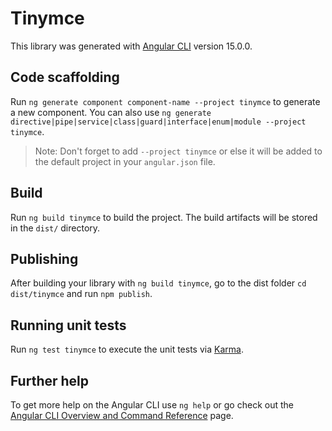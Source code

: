 # Tinymce

This library was generated with [Angular CLI](https://github.com/angular/angular-cli) version 15.0.0.

## Code scaffolding

Run `ng generate component component-name --project tinymce` to generate a new component. You can also use `ng generate directive|pipe|service|class|guard|interface|enum|module --project tinymce`.
> Note: Don't forget to add `--project tinymce` or else it will be added to the default project in your `angular.json` file. 

## Build

Run `ng build tinymce` to build the project. The build artifacts will be stored in the `dist/` directory.

## Publishing

After building your library with `ng build tinymce`, go to the dist folder `cd dist/tinymce` and run `npm publish`.

## Running unit tests

Run `ng test tinymce` to execute the unit tests via [Karma](https://karma-runner.github.io).

## Further help

To get more help on the Angular CLI use `ng help` or go check out the [Angular CLI Overview and Command Reference](https://angular.io/cli) page.
